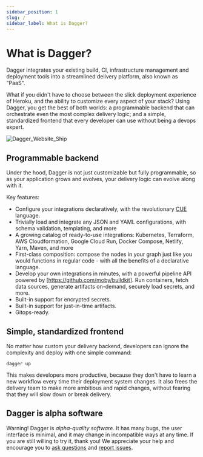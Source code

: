 ```yaml
---
sidebar_position: 1
slug: /
sidebar_label: What is Dagger?
---
```


# What is Dagger?

Dagger integrates your existing build, CI, infrastructure management and deployment tools into a streamlined delivery platform, also known as "PaaS".

What if you didn't have to choose between the slick deployment experience of Heroku, and the ability to customize every aspect of your stack? Using Dagger, you get the best of both worlds: a programmable backend that can orchestrate even the most complex delivery logic; and a simple, standardized frontend that every developer can use without being a devops expert.

![Dagger_Website_Ship](https://user-images.githubusercontent.com/216487/122216381-328a3500-ce61-11eb-907f-d2b6f66b3b10.png)

## Programmable backend

Under the hood, Dagger is not just customizable but fully programmable, so as your application grows and evolves, your delivery logic can evolve along with it.

Key features:

* Configure your integrations declaratively, with the revolutionary [CUE](https://cuelang.org) language.
* Trivially load and integrate any JSON and YAML configurations, with schema validation, templating, and more
* A growing catalog of ready-to-use integrations: Kubernetes, Terraform, AWS Cloudformation, Google Cloud Run, Docker Compose, Netlify, Yarn, Maven, and more
* First-class composition: compose the nodes in your graph just like you would functions in regular code - with all the benefits of a declarative language.
* Develop your own integrations in minutes, with a powerful pipeline API powered by [https://github.com/moby/buildkit]. Run containers, fetch data sources, generate artifacts on-demand, securely load secrets, and more.
* Built-in support for encrypted secrets.
* Built-in support for just-in-time artifacts.
* Gitops-ready.

## Simple, standardized frontend

No matter how custom your delivery backend, developers can ignore the complexity and deploy with one simple command:

```shell
dagger up
```

This makes developers more productive, because they don't have to learn a new workflow every time their deployment
system changes. It also frees the delivery team to make more ambitious and rapid changes, without fearing that they will slow down or break delivery.

## Dagger is alpha software

Warning! Dagger is _alpha-quality software_. It has many bugs, the user interface is minimal, and it may change in incompatible ways at any time. If you are still
willing to try it, thank you! We appreciate your help and encourage you to [ask
questions](https://github.com/dagger/dagger/discussions) and [report issues](https://github.com/dagger/dagger/issues).
